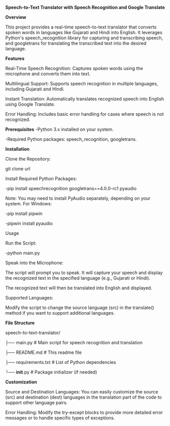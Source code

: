 **Speech-to-Text Translator with Speech Recognition and Google Translate**

**Overview**

This project provides a real-time speech-to-text translator that converts spoken words in languages like Gujarati and Hindi into English. It leverages Python's speech_recognition library for capturing and transcribing speech, and googletrans for translating the transcribed text into the desired language.

**Features**

Real-Time Speech Recognition: Captures spoken words using the microphone and converts them into text.

Multilingual Support: Supports speech recognition in multiple languages, including Gujarati and Hindi.

Instant Translation: Automatically translates recognized speech into English using Google Translate.

Error Handling: Includes basic error handling for cases where speech is not recognized.

**Prerequisites**
-Python 3.x installed on your system.

-Required Python packages: speech_recognition, googletrans.

**Installation**

Clone the Repository:

git clone url

Install Required Python Packages:

-pip install speechrecognition googletrans==4.0.0-rc1 pyaudio

Note: You may need to install PyAudio separately, depending on your system. For Windows:

-pip install pipwin

-pipwin install pyaudio

Usage

Run the Script:

-python main.py

Speak into the Microphone:

The script will prompt you to speak. It will capture your speech and display the recognized text in the specified language (e.g., Gujarati or Hindi).

The recognized text will then be translated into English and displayed.

Supported Languages:

Modify the script to change the source language (src) in the translate() method if you want to support additional languages.

**File Structure**

speech-to-text-translator/

├── main.py                # Main script for speech recognition and translation

├── README.md              # This readme file

├── requirements.txt       # List of Python dependencies

└── __init__.py            # Package initializer (if needed)

**Customization**

Source and Destination Languages: You can easily customize the source (src) and destination (dest) languages in the translation part of the code to support other language pairs.

Error Handling: Modify the try-except blocks to provide more detailed error messages or to handle specific types of exceptions.
